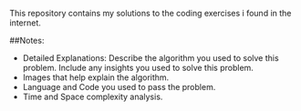 This repository contains my solutions to the coding exercises i found in the internet.

##Notes:
- Detailed Explanations: Describe the algorithm you used to solve this problem. Include any insights you used to solve this problem.
- Images that help explain the algorithm.
- Language and Code you used to pass the problem.
- Time and Space complexity analysis.
